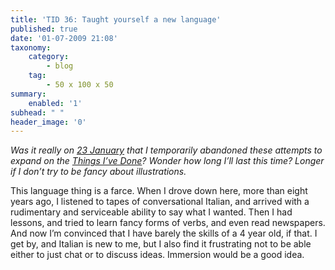 ```yaml
---
title: 'TID 36: Taught yourself a new language'
published: true
date: '01-07-2009 21:08'
taxonomy:
    category:
        - blog
    tag:
        - 50 x 100 x 50
summary:
    enabled: '1'
subhead: " "
header_image: '0'
---
```


_Was it really on [23 January](https://jeremycherfas.net/blog/tid-33-seen-niagara-falls-in-person/) that I temporarily abandoned these attempts to expand on the [Things I’ve Done](https://jeremycherfas.net/blog/lazy-blogging-just-one-of-the-things-ive-done/)? Wonder how long I’ll last this time? Longer if I don’t try to be fancy about illustrations._

This language thing is a farce. When I drove down here, more than eight years ago, I listened to tapes of conversational Italian, and arrived with a rudimentary and serviceable ability to say what I wanted. Then I had lessons, and tried to learn fancy forms of verbs, and even read newspapers. And now I’m convinced that I have barely the skills of a 4 year old, if that. I get by, and Italian is new to me, but I also find it frustrating not to be able either to just chat or to discuss ideas. Immersion would be a good idea.
